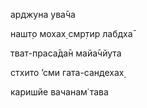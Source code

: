 арджуна ува̄ча

нашт̣о мохах̣ смр̣тир лабдха̄

тват-праса̄да̄н майа̄чйута

стхито ’сми гата-сандехах̣

каришйе вачанам̇ тава